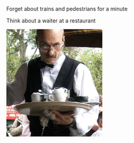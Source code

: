 Forget about trains and pedestrians for a minute

Think about a waiter at a restaurant

<div class="center">
<img src="images/waiter.jpg" style="width:50%"/>
</div>
